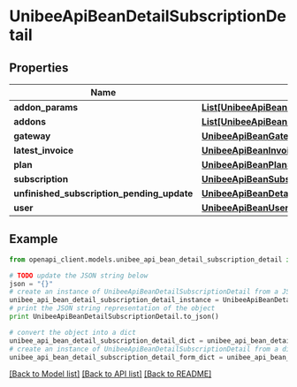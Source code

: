 # UnibeeApiBeanDetailSubscriptionDetail


## Properties

Name | Type | Description | Notes
------------ | ------------- | ------------- | -------------
**addon_params** | [**List[UnibeeApiBeanPlanAddonParam]**](UnibeeApiBeanPlanAddonParam.md) | AddonParams | [optional] 
**addons** | [**List[UnibeeApiBeanPlanAddonDetail]**](UnibeeApiBeanPlanAddonDetail.md) | Addon | [optional] 
**gateway** | [**UnibeeApiBeanGatewaySimplify**](UnibeeApiBeanGatewaySimplify.md) |  | [optional] 
**latest_invoice** | [**UnibeeApiBeanInvoiceSimplify**](UnibeeApiBeanInvoiceSimplify.md) |  | [optional] 
**plan** | [**UnibeeApiBeanPlanSimplify**](UnibeeApiBeanPlanSimplify.md) |  | [optional] 
**subscription** | [**UnibeeApiBeanSubscriptionSimplify**](UnibeeApiBeanSubscriptionSimplify.md) |  | [optional] 
**unfinished_subscription_pending_update** | [**UnibeeApiBeanDetailSubscriptionPendingUpdateDetail**](UnibeeApiBeanDetailSubscriptionPendingUpdateDetail.md) |  | [optional] 
**user** | [**UnibeeApiBeanUserAccountSimplify**](UnibeeApiBeanUserAccountSimplify.md) |  | [optional] 

## Example

```python
from openapi_client.models.unibee_api_bean_detail_subscription_detail import UnibeeApiBeanDetailSubscriptionDetail

# TODO update the JSON string below
json = "{}"
# create an instance of UnibeeApiBeanDetailSubscriptionDetail from a JSON string
unibee_api_bean_detail_subscription_detail_instance = UnibeeApiBeanDetailSubscriptionDetail.from_json(json)
# print the JSON string representation of the object
print UnibeeApiBeanDetailSubscriptionDetail.to_json()

# convert the object into a dict
unibee_api_bean_detail_subscription_detail_dict = unibee_api_bean_detail_subscription_detail_instance.to_dict()
# create an instance of UnibeeApiBeanDetailSubscriptionDetail from a dict
unibee_api_bean_detail_subscription_detail_form_dict = unibee_api_bean_detail_subscription_detail.from_dict(unibee_api_bean_detail_subscription_detail_dict)
```
[[Back to Model list]](../README.md#documentation-for-models) [[Back to API list]](../README.md#documentation-for-api-endpoints) [[Back to README]](../README.md)


